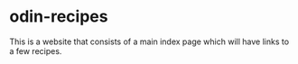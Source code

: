 # odin-recipes
This is a website that consists of a main index page which will have links to a few recipes.
